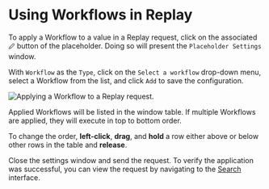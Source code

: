 # Using Workflows in Replay

To apply a Workflow to a value in a Replay request, click on the associated `🖉` button of the placeholder. Doing so will present the `Placeholder Settings` window.

With `Workflow` as the `Type`, click on the `Select a workflow` drop-down menu, select a Workflow from the list, and click `Add` to save the configuration.

<img alt="Applying a Workflow to a Replay request." src="/_images/replay_workflows.png" center/>

Applied Workflows will be listed in the window table. If multiple Workflows are applied, they will execute in top to bottom order.

To change the order, **left-click**, **drag**, and **hold** a row either above or below other rows in the table and **release**.

Close the settings window and send the request. To verify the application was successful, you can view the request by navigating to the [Search](/guides/search.md) interface.
